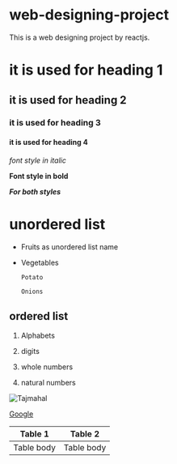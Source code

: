 # web-designing-project
This is a web designing project by reactjs.
# it is used for heading 1
## it is used for heading 2
### it is used for heading 3
#### it is used for heading 4
*font style in italic*

**Font style in bold**

***For both styles***
# unordered list
* Fruits as unordered list name
* Vegetables

      Potato
    
      Onions
## ordered list
1. Alphabets
2. digits


 1. whole numbers
 2. natural numbers
  
  ![Tajmahal](https://images.app.goo.gl/sDpjYAyMpGBHbNxVA)
   
   [Google](https://www.google.com/)
   
Table 1 |Table 2
--------|-------
Table body|Table body
